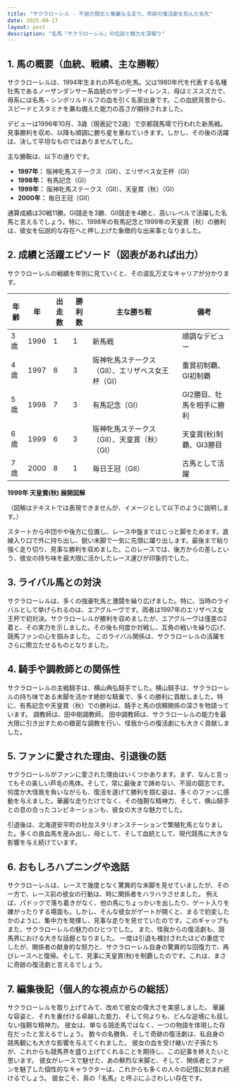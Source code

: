 ```yaml
---
title: "サクラローレル - 不屈の闘志と華麗なる走り、奇跡の復活劇を刻んだ名牝"
date: 2025-09-17
layout: post
description: "名馬『サクラローレル』の伝説と魅力を深堀り"
---
```


## 1. 馬の概要（血統、戦績、主な勝鞍）

サクラローレルは、1994年生まれの芦毛の牝馬。父は1980年代を代表する名種牡馬であるノーザンダンサー系血統のサンデーサイレンス、母はミススズカで、母系には名馬・シンボリルドルフの血を引く名家出身です。この血統背景から、スピードとスタミナを兼ね備えた能力の高さが期待されました。

デビューは1996年10月、3歳（現表記で2歳）で京都競馬場で行われた新馬戦。見事勝利を収め、以降も順調に勝ち星を重ねていきます。しかし、その後の活躍は、決して平坦なものではありませんでした。

主な勝鞍は、以下の通りです。

* **1997年：** 阪神牝馬ステークス（GII）、エリザベス女王杯（GI）
* **1998年：** 有馬記念（GI）
* **1999年：** 阪神牝馬ステークス（GII）、天皇賞（秋）（GI）
* **2000年：** 毎日王冠（GII）

通算成績は30戦11勝。GI競走を3勝、GII競走を4勝と、高いレベルで活躍した名馬と言えるでしょう。特に、1998年の有馬記念と1999年の天皇賞（秋）の勝利は、彼女を伝説的な存在へと押し上げた象徴的な出来事となりました。


## 2. 成績と活躍エピソード（図表があれば出力）

サクラローレルの戦績を年別に見ていくと、その波乱万丈なキャリアが分かります。

| 年齢 | 年 | 出走数 | 勝利数 | 主な勝ち鞍 | 備考 |
|---|---|---|---|---|---|
| 3歳 | 1996 | 1 | 1 | 新馬戦 | 順調なデビュー |
| 4歳 | 1997 | 8 | 3 | 阪神牝馬ステークス（GII）、エリザベス女王杯（GI） | 重賞初制覇、GI初制覇 |
| 5歳 | 1998 | 7 | 3 | 有馬記念（GI） |  GI2勝目、牡馬を相手に勝利 |
| 6歳 | 1999 | 6 | 3 | 阪神牝馬ステークス（GII）、天皇賞（秋）（GI） | 天皇賞(秋)制覇、GI3勝目 |
| 7歳 | 2000 | 8 | 1 | 毎日王冠（GII） |  古馬として活躍 |


**1999年 天皇賞(秋) 展開図解**

（図解はテキストでは表現できませんが、イメージとして以下のように説明します。）

スタートから中団やや後方に位置し、レース中盤まではじっと脚をためます。直線入り口で外に持ち出し、鋭い末脚で一気に先頭に躍り出します。最後まで粘り強く走り切り、見事な勝利を収めました。このレースでは、後方からの差しという、彼女の持ち味を最大限に活かしたレース運びが印象的でした。


## 3. ライバル馬との対決

サクラローレルは、多くの強豪牝馬と激闘を繰り広げました。特に、当時のライバルとして挙げられるのは、エアグルーヴです。両者は1997年のエリザベス女王杯で初対決。サクラローレルが勝利を収めましたが、エアグルーヴは僅差の2着と、その実力を示しました。その後も何度か対戦し、互角の戦いを繰り広げ、競馬ファンの心を掴みました。  このライバル関係は、サクラローレルの活躍をさらに際立たせるものとなりました。


## 4. 騎手や調教師との関係性

サクラローレルの主戦騎手は、横山典弘騎手でした。横山騎手は、サクラローレルの持ち味である末脚を活かす絶妙な騎乗で、多くの勝利に貢献しました。特に、有馬記念や天皇賞（秋）での勝利は、騎手と馬の信頼関係の深さを物語っています。  調教師は、田中剛調教師。  田中調教師は、サクラローレルの能力を最大限に引き出すための緻密な調教を行い、怪我からの復活劇にも大きく貢献しました。


## 5. ファンに愛された理由、引退後の話

サクラローレルがファンに愛された理由はいくつかあります。まず、なんと言ってもその美しい芦毛の馬体。そして、常に最後まで諦めない、不屈の闘志です。何度か大怪我を負いながらも、復活を遂げて勝利を掴む姿は、多くのファンに感動を与えました。華麗な走りだけでなく、その強靭な精神力、そして、横山騎手との息の合ったコンビネーションも、彼女の大きな魅力でした。

引退後は、北海道安平町の社台スタリオンステーションで繁殖牝馬となりました。多くの良血馬を産み出し、母として、そして血統として、現代競馬に大きな影響を与え続けています。


## 6. おもしろハプニングや逸話

サクラローレルは、レースで幾度となく驚異的な末脚を見せていましたが、その一方で、レース前の彼女の行動は、時に関係者をハラハラさせました。  例えば、パドックで落ち着きがなく、他の馬にちょっかいを出したり、ゲート入りを嫌がったりする場面も。しかし、そんな彼女がゲートが開くと、まるで豹変したかのように、集中力を発揮し、見事な走りを見せていたのです。このギャップもまた、サクラローレルの魅力のひとつでした。  また、怪我からの復活劇も、競馬界における大きな話題となりました。  一度は引退も検討されたほどの重症でしたが、関係者の献身的な努力と、サクラローレル自身の驚異的な回復力で、再びレースへと復帰。そして、見事に天皇賞(秋)を制覇したのです。これは、まさに奇跡の復活劇と言えるでしょう。


## 7. 編集後記（個人的な視点からの総括）

サクラローレルを取り上げてみて、改めて彼女の偉大さを実感しました。  華麗な容姿と、それを裏付ける卓越した能力、そして何よりも、どんな逆境にも屈しない強靭な精神力。  彼女は、単なる競走馬ではなく、一つの物語を体現した存在だったと言えるでしょう。  数々の名勝負、そして奇跡の復活劇は、私自身の競馬観にも大きな影響を与えてくれました。  彼女の血を受け継いだ子孫たちが、これからも競馬界を盛り上げてくれることを期待し、この記事を終えたいと思います。  彼女がレースで魅せた、あの鮮烈な末脚と、そして、関係者とファンを魅了した個性的なキャラクターは、これからも多くの人々の記憶に刻まれ続けるでしょう。  彼女こそ、真の「名馬」と呼ぶにふさわしい存在です。
